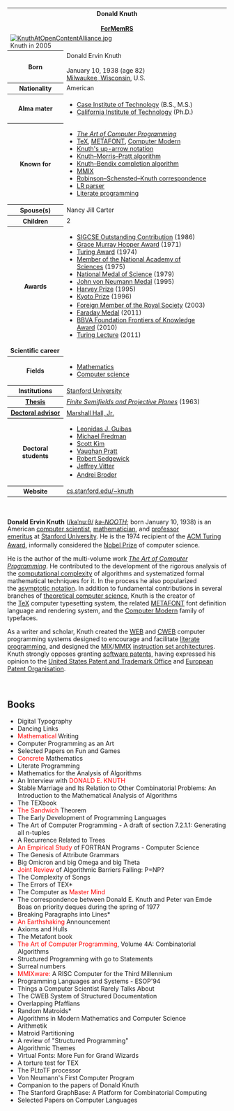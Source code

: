 <table class="infobox biography vcard">
<tbody>
<tr>
<th colspan="2">
<div class="fn">Donald Knuth</div>
<br />
<div class="honorific-suffix"><span class="noexcerpt nowraplinks"><a class="mw-redirect" title="Foreign Member of the Royal Society" href="https://en.wikipedia.org/wiki/Foreign_Member_of_the_Royal_Society">ForMemRS</a></span></div>
</th>
</tr>
<tr>
<td colspan="2"><a class="image" href="192px-KnuthAtOpenContentAlliance.jpg"><img src="192px-KnuthAtOpenContentAlliance.jpg" srcset="192px-KnuthAtOpenContentAlliance.jpg" alt="KnuthAtOpenContentAlliance.jpg" width="192" height="227" data-file-width="427" data-file-height="505" /></a>
<div>Knuth in 2005</div>
</td>
</tr>
<tr>
<th scope="row">Born</th>
<td>
<div class="nickname">Donald Ervin Knuth</div>
<br />January 10, 1938<span class="noprint ForceAgeToShow">&nbsp;(age&nbsp;82)</span><br />
<div class="birthplace"><a title="Milwaukee" href="https://en.wikipedia.org/wiki/Milwaukee">Milwaukee, Wisconsin</a>, U.S.</div>
</td>
</tr>
<tr>
<th scope="row">Nationality</th>
<td class="category">American</td>
</tr>
<tr>
<th scope="row">Alma&nbsp;mater</th>
<td>
<div class="plainlist">
<ul>
<li><a title="Case Western Reserve University" href="https://en.wikipedia.org/wiki/Case_Western_Reserve_University">Case Institute of Technology</a>&nbsp;(B.S., M.S.)</li>
<li><a title="California Institute of Technology" href="https://en.wikipedia.org/wiki/California_Institute_of_Technology">California Institute of Technology</a>&nbsp;(Ph.D.)</li>
</ul>
</div>
</td>
</tr>
<tr>
<th scope="row">Known&nbsp;for</th>
<td>
<div class="plainlist">
<ul>
<li><em><a title="The Art of Computer Programming" href="https://en.wikipedia.org/wiki/The_Art_of_Computer_Programming">The Art of Computer Programming</a></em></li>
<li><a title="TeX" href="https://en.wikipedia.org/wiki/TeX">TeX</a>,&nbsp;<a class="mw-redirect" title="METAFONT" href="https://en.wikipedia.org/wiki/METAFONT">METAFONT</a>,&nbsp;<a title="Computer Modern" href="https://en.wikipedia.org/wiki/Computer_Modern">Computer Modern</a></li>
<li><a title="Knuth's up-arrow notation" href="https://en.wikipedia.org/wiki/Knuth%27s_up-arrow_notation">Knuth's up-arrow notation</a></li>
<li><a title="Knuth&ndash;Morris&ndash;Pratt algorithm" href="https://en.wikipedia.org/wiki/Knuth%E2%80%93Morris%E2%80%93Pratt_algorithm">Knuth&ndash;Morris&ndash;Pratt algorithm</a></li>
<li><a title="Knuth&ndash;Bendix completion algorithm" href="https://en.wikipedia.org/wiki/Knuth%E2%80%93Bendix_completion_algorithm">Knuth&ndash;Bendix completion algorithm</a></li>
<li><a title="MMIX" href="https://en.wikipedia.org/wiki/MMIX">MMIX</a></li>
<li><a title="Robinson&ndash;Schensted&ndash;Knuth correspondence" href="https://en.wikipedia.org/wiki/Robinson%E2%80%93Schensted%E2%80%93Knuth_correspondence">Robinson&ndash;Schensted&ndash;Knuth correspondence</a></li>
<li><a title="LR parser" href="https://en.wikipedia.org/wiki/LR_parser">LR parser</a></li>
<li><a title="Literate programming" href="https://en.wikipedia.org/wiki/Literate_programming">Literate programming</a></li>
</ul>
</div>
</td>
</tr>
<tr>
<th scope="row"><span class="nowrap">Spouse(s)</span></th>
<td>Nancy Jill Carter</td>
</tr>
<tr>
<th scope="row">Children</th>
<td>2</td>
</tr>
<tr>
<th scope="row">Awards</th>
<td>
<div class="plainlist">
<ul>
<li><a class="mw-redirect" title="Outstanding Contribution to Computer Science Education" href="https://en.wikipedia.org/wiki/Outstanding_Contribution_to_Computer_Science_Education">SIGCSE Outstanding Contribution</a>&nbsp;(1986)</li>
<li><a title="Grace Murray Hopper Award" href="https://en.wikipedia.org/wiki/Grace_Murray_Hopper_Award">Grace Murray Hopper Award</a>&nbsp;(1971)</li>
<li><a title="Turing Award" href="https://en.wikipedia.org/wiki/Turing_Award">Turing Award</a>&nbsp;(1974)</li>
<li><a title="Member of the National Academy of Sciences" href="https://en.wikipedia.org/wiki/Member_of_the_National_Academy_of_Sciences">Member of the National Academy of Sciences</a>&nbsp;(1975)</li>
<li><a title="National Medal of Science" href="https://en.wikipedia.org/wiki/National_Medal_of_Science">National Medal of Science</a>&nbsp;(1979)</li>
<li><a class="mw-redirect" title="John von Neumann Medal" href="https://en.wikipedia.org/wiki/John_von_Neumann_Medal">John von Neumann Medal</a>&nbsp;(1995)</li>
<li><a title="Harvey Prize" href="https://en.wikipedia.org/wiki/Harvey_Prize">Harvey Prize</a>&nbsp;(1995)</li>
<li><a title="Kyoto Prize" href="https://en.wikipedia.org/wiki/Kyoto_Prize">Kyoto Prize</a>&nbsp;(1996)</li>
<li><a class="mw-redirect" title="Foreign Member of the Royal Society" href="https://en.wikipedia.org/wiki/Foreign_Member_of_the_Royal_Society">Foreign Member of the Royal Society</a>&nbsp;(2003)<sup id="cite_ref-formemrs_1-0" class="reference"></sup></li>
<li><a class="mw-redirect" title="Faraday Medal" href="https://en.wikipedia.org/wiki/Faraday_Medal">Faraday Medal</a>&nbsp;(2011)</li>
<li><a class="mw-redirect" title="BBVA Foundation Frontiers of Knowledge Award" href="https://en.wikipedia.org/wiki/BBVA_Foundation_Frontiers_of_Knowledge_Award">BBVA Foundation Frontiers of Knowledge Award</a>&nbsp;(2010)</li>
<li><a class="mw-redirect" title="Turing Lecture" href="https://en.wikipedia.org/wiki/Turing_Lecture">Turing Lecture</a>&nbsp;(2011)</li>
</ul>
</div>
</td>
</tr>
<tr>
<td colspan="2"><strong>Scientific career</strong></td>
</tr>
<tr>
<th scope="row">Fields</th>
<td class="category">
<div class="plainlist">
<ul>
<li><a title="Mathematics" href="https://en.wikipedia.org/wiki/Mathematics">Mathematics</a></li>
<li><a title="Computer science" href="https://en.wikipedia.org/wiki/Computer_science">Computer science</a></li>
</ul>
</div>
</td>
</tr>
<tr>
<th scope="row">Institutions</th>
<td><a title="Stanford University" href="https://en.wikipedia.org/wiki/Stanford_University">Stanford University</a></td>
</tr>
<tr>
<th scope="row"><a title="Thesis" href="https://en.wikipedia.org/wiki/Thesis">Thesis</a></th>
<td><a class="external text" href="Knuth_de_1963.pdf" rel="nofollow"><em>Finite Semifields and Projective Planes</em></a>&nbsp;(1963)</td>
</tr>
<tr>
<th scope="row"><a title="Doctoral advisor" href="https://en.wikipedia.org/wiki/Doctoral_advisor">Doctoral advisor</a></th>
<td><a title="Marshall Hall (mathematician)" href="https://en.wikipedia.org/wiki/Marshall_Hall_(mathematician)">Marshall Hall, Jr.</a><sup id="cite_ref-mathgene_2-0" class="reference"></sup></td>
</tr>
<tr>
<th scope="row">Doctoral students</th>
<td>
<div class="plainlist">
<ul>
<li><a title="Leonidas J. Guibas" href="https://en.wikipedia.org/wiki/Leonidas_J._Guibas">Leonidas J. Guibas</a></li>
<li><a title="Michael Fredman" href="https://en.wikipedia.org/wiki/Michael_Fredman">Michael Fredman</a></li>
<li><a title="Scott Kim" href="https://en.wikipedia.org/wiki/Scott_Kim">Scott Kim</a></li>
<li><a title="Vaughan Pratt" href="https://en.wikipedia.org/wiki/Vaughan_Pratt">Vaughan Pratt</a></li>
<li><a title="Robert Sedgewick (computer scientist)" href="https://en.wikipedia.org/wiki/Robert_Sedgewick_(computer_scientist)">Robert Sedgewick</a></li>
<li><a title="Jeffrey Vitter" href="https://en.wikipedia.org/wiki/Jeffrey_Vitter">Jeffrey Vitter</a></li>
<li><a title="Andrei Broder" href="https://en.wikipedia.org/wiki/Andrei_Broder">Andrei Broder</a><sup id="cite_ref-mathgene_2-1" class="reference"></sup></li>
</ul>
</div>
</td>
</tr>
<tr>
<th scope="row">Website</th>
<td><span class="url"><a class="external text" href="https://cs.stanford.edu/~knuth" rel="nofollow">cs<wbr />.stanford<wbr />.edu<wbr />/~knuth</a></span></td>
</tr>
</tbody>
</table>
</br>
<p><strong>Donald Ervin Knuth</strong>&nbsp;(<span class="rt-commentedText nowrap"><span class="IPA nopopups noexcerpt"><a title="Help:IPA/English" href="https://en.wikipedia.org/wiki/Help:IPA/English">/<span title="'k' in 'kind'">k</span><span title="/ə/: 'a' in 'about'">ə</span><span title="/ˈ/: primary stress follows">ˈ</span><span title="'n' in 'nigh'">n</span><span title="/uː/: 'oo' in 'goose'">uː</span><span title="/&theta;/: 'th' in 'thigh'">&theta;</span>/</a></span></span><sup id="cite_ref-faq_3-0" class="reference"></sup>&nbsp;<a title="Help:Pronunciation respelling key" href="https://en.wikipedia.org/wiki/Help:Pronunciation_respelling_key"><em title="English pronunciation respelling">kə-NOOTH</em></a>; born January 10, 1938) is an American&nbsp;<a title="Computer science" href="https://en.wikipedia.org/wiki/Computer_science">computer scientist</a>,&nbsp;<a title="Mathematician" href="https://en.wikipedia.org/wiki/Mathematician">mathematician</a>, and&nbsp;<a class="mw-redirect" title="" href="https://en.wikipedia.org/wiki/Professor_emeritus">professor emeritus</a>&nbsp;at&nbsp;<a title="Stanford University" href="https://en.wikipedia.org/wiki/Stanford_University">Stanford University</a>. He is the 1974 recipient of the&nbsp;<a class="mw-redirect" title="Acm Turing award" href="https://en.wikipedia.org/wiki/Acm_Turing_award">ACM Turing Award</a>, informally considered the&nbsp;<a title="Nobel Prize" href="https://en.wikipedia.org/wiki/Nobel_Prize">Nobel Prize</a>&nbsp;of computer science.<sup id="cite_ref-turing_4-0" class="reference"></sup><sup id="cite_ref-turing2014_5-0" class="reference"></sup></p>
<p>He is the author of the multi-volume work&nbsp;<em><a title="The Art of Computer Programming" href="https://en.wikipedia.org/wiki/The_Art_of_Computer_Programming">The Art of Computer Programming</a></em>. He contributed to the development of the rigorous analysis of the&nbsp;<a title="Computational complexity" href="https://en.wikipedia.org/wiki/Computational_complexity">computational complexity</a>&nbsp;of algorithms and systematized formal mathematical techniques for it. In the process he also popularized the&nbsp;<a title="Big O notation" href="https://en.wikipedia.org/wiki/Big_O_notation">asymptotic notation</a>. In addition to fundamental contributions in several branches of&nbsp;<a title="Theoretical computer science" href="https://en.wikipedia.org/wiki/Theoretical_computer_science">theoretical computer science</a>, Knuth is the creator of the&nbsp;<a title="TeX" href="https://en.wikipedia.org/wiki/TeX">TeX</a>&nbsp;computer typesetting system, the related&nbsp;<a class="mw-redirect" title="METAFONT" href="https://en.wikipedia.org/wiki/METAFONT">METAFONT</a>&nbsp;font definition language and rendering system, and the&nbsp;<a title="Computer Modern" href="https://en.wikipedia.org/wiki/Computer_Modern">Computer Modern</a>&nbsp;family of typefaces.</p>
<p>As a writer and scholar, Knuth created the&nbsp;<a class="mw-redirect" title="WEB" href="https://en.wikipedia.org/wiki/WEB">WEB</a>&nbsp;and&nbsp;<a title="CWEB" href="https://en.wikipedia.org/wiki/CWEB">CWEB</a>&nbsp;computer programming systems designed to encourage and facilitate&nbsp;<a title="Literate programming" href="https://en.wikipedia.org/wiki/Literate_programming">literate programming</a>, and designed the&nbsp;<a title="MIX" href="https://en.wikipedia.org/wiki/MIX">MIX</a>/<a title="MMIX" href="https://en.wikipedia.org/wiki/MMIX">MMIX</a>&nbsp;<a class="mw-redirect" title="Instruction set" href="https://en.wikipedia.org/wiki/Instruction_set">instruction set architectures</a>. Knuth strongly opposes granting&nbsp;<a title="Software patent" href="https://en.wikipedia.org/wiki/Software_patent">software patents</a>, having expressed his opinion to the&nbsp;<a title="United States Patent and Trademark Office" href="https://en.wikipedia.org/wiki/United_States_Patent_and_Trademark_Office">United States Patent and Trademark Office</a>&nbsp;and&nbsp;<a title="European Patent Organisation" href="https://en.wikipedia.org/wiki/European_Patent_Organisation">European Patent Organisation</a>.</p>


</br>


<h2> Books </h2>

<ul>
                                <li><a target="_blank" href="https://github.com/manjunath5496/Donald-Knuth-Books/blob/master/DEK(1).pdf" style="text-decoration:none;">Digital Typography </a></li>
                                <li><a target="_blank" href="https://github.com/manjunath5496/Donald-Knuth-Books/blob/master/DEK(2).pdf" style="text-decoration:none;">Dancing Links</a></li>
                                <li><a target="_blank" href="https://github.com/manjunath5496/Donald-Knuth-Books/blob/master/DEK(3).pdf" style="text-decoration:none;"><span style ="color:red">Mathematical</span> Writing</a></li>
                               
<li><a target="_blank" href="https://github.com/manjunath5496/Donald-Knuth-Books/blob/master/DEK(4).pdf" style="text-decoration:none;">Computer Programming as an Art</a></li>
                                <li><a target="_blank" href="https://github.com/manjunath5496/Donald-Knuth-Books/blob/master/DEK(5).pdf" style="text-decoration:none;">Selected Papers on Fun and Games </a></li>
                                
 <li><a target="_blank" href="https://github.com/manjunath5496/Donald-Knuth-Books/blob/master/DEK(6).pdf" style="text-decoration:none;"><span style ="color:red">Concrete</span> Mathematics</a></li>
                          
<li><a target="_blank" href="https://github.com/manjunath5496/Donald-Knuth-Books/blob/master/DEK(7).pdf" style="text-decoration:none;">Literate Programming</a></li>
                                <li><a target="_blank" href="https://github.com/manjunath5496/Donald-Knuth-Books/blob/master/DEK(8).pdf" style="text-decoration:none;">Mathematics for the Analysis of Algorithms</a></li>
                                <li><a target="_blank" href="https://github.com/manjunath5496/Donald-Knuth-Books/blob/master/DEK(9).pdf" style="text-decoration:none;">An Interview with
  <span style ="color:red">DONALD E. KNUTH</span></a></li>
                               
<li><a target="_blank" href="https://github.com/manjunath5496/Donald-Knuth-Books/blob/master/DEK(10).pdf" style="text-decoration:none;">Stable Marriage and Its Relation to Other Combinatorial Problems: An Introduction to the Mathematical Analysis of Algorithms</a></li>
                                <li><a target="_blank" href="https://github.com/manjunath5496/Donald-Knuth-Books/blob/master/DEK(11).pdf" style="text-decoration:none;">The TEXbook</a></li>
                                <li><a target="_blank" href="https://github.com/manjunath5496/Donald-Knuth-Books/blob/master/DEK(12).pdf" style="text-decoration:none;"><span style ="color:red">The Sandwich</span> Theorem</a></li>
 <li><a target="_blank" href="https://github.com/manjunath5496/Donald-Knuth-Books/blob/master/DEK(13).pdf" style="text-decoration:none;">The Early Development of Programming Languages</a></li>  
 
<li><a target="_blank" href="https://github.com/manjunath5496/Donald-Knuth-Books/blob/master/DEK(14).pdf" style="text-decoration:none;">The Art of Computer Programming - A draft of section 7.2.1.1: Generating all n-tuples </a></li>
                                <li><a target="_blank" href="https://github.com/manjunath5496/Donald-Knuth-Books/blob/master/DEK(15).pdf" style="text-decoration:none;">A Recurrence Related to Trees</a></li>
                                <li><a target="_blank" href="https://github.com/manjunath5496/Donald-Knuth-Books/blob/master/DEK(16).pdf" style="text-decoration:none;"><span style ="color:red">An Empirical Study</span> of FORTRAN Programs - Computer Science</a></li>
                               
<li><a target="_blank" href="https://github.com/manjunath5496/Donald-Knuth-Books/blob/master/DEK(17).pdf" style="text-decoration:none;">The Genesis of Attribute Grammars</a></li>
                                <li><a target="_blank" href="https://github.com/manjunath5496/Donald-Knuth-Books/blob/master/DEK(18).pdf" style="text-decoration:none;">Big Omicron and big Omega and big Theta </a></li>
                                
 <li><a target="_blank" href="https://github.com/manjunath5496/Donald-Knuth-Books/blob/master/DEK(19).pdf" style="text-decoration:none;"><span style ="color:red">Joint Review</span> of Algorithmic Barriers Falling: P=NP?</a></li>
                          
<li><a target="_blank" href="https://github.com/manjunath5496/Donald-Knuth-Books/blob/master/DEK(20).pdf" style="text-decoration:none;">The Complexity of Songs</a></li>
                                <li><a target="_blank" href="https://github.com/manjunath5496/Donald-Knuth-Books/blob/master/DEK(21).pdf" style="text-decoration:none;">The Errors of TEX*</a></li>
                                <li><a target="_blank" href="https://github.com/manjunath5496/Donald-Knuth-Books/blob/master/DEK(22).pdf" style="text-decoration:none;">The Computer as <span style ="color:red">Master Mind </span></a></li>
                               
<li><a target="_blank" href="https://github.com/manjunath5496/Donald-Knuth-Books/blob/master/DEK(23).pdf" style="text-decoration:none;">The correspondence between Donald E. Knuth and Peter van Emde Boas on priority deques during the spring of 1977</a></li>
                                <li><a target="_blank" href="https://github.com/manjunath5496/Donald-Knuth-Books/blob/master/DEK(24).pdf" style="text-decoration:none;">Breaking Paragraphs into Lines*</a></li>
                                <li><a target="_blank" href="https://github.com/manjunath5496/Donald-Knuth-Books/blob/master/DEK(25).pdf" style="text-decoration:none;"><span style ="color:red">An Earthshaking</span> Announcement</a></li>
 <li><a target="_blank" href="https://github.com/manjunath5496/Donald-Knuth-Books/blob/master/DEK(26).pdf" style="text-decoration:none;">Axioms and Hulls</a></li>   
                 <li><a target="_blank" href="https://github.com/manjunath5496/Donald-Knuth-Books/blob/master/DEK(27).pdf" style="text-decoration:none;">The Metafont book</a></li>
                                <li><a target="_blank" href="https://github.com/manjunath5496/Donald-Knuth-Books/blob/master/DEK(28).pdf" style="text-decoration:none;"><span style ="color:red">The Art of Computer Programming</span>, Volume 4A: Combinatorial Algorithms</a></li>
 <li><a target="_blank" href="https://github.com/manjunath5496/Donald-Knuth-Books/blob/master/DEK(29).pdf" style="text-decoration:none;">Structured Programming with go to Statements</a></li>   
 <li><a target="_blank" href="https://github.com/manjunath5496/Donald-Knuth-Books/blob/master/DEK(30).pdf" style="text-decoration:none;">Surreal numbers</a></li>    
 
 <li><a target="_blank" href="https://github.com/manjunath5496/Donald-Knuth-Books/blob/master/DEK(31).pdf" style="text-decoration:none;"><span style ="color:red">MMIXware: </span> A RISC Computer for the Third Millennium</a></li>
 <li><a target="_blank" href="https://github.com/manjunath5496/Donald-Knuth-Books/blob/master/DEK(32).pdf" style="text-decoration:none;">Programming Languages and Systems - ESOP'94</a></li>   
 <li><a target="_blank" href="https://github.com/manjunath5496/Donald-Knuth-Books/blob/master/DEK(33).pdf" style="text-decoration:none;">Things a Computer Scientist Rarely Talks About</a></li>  
  <li><a target="_blank" href="https://github.com/manjunath5496/Donald-Knuth-Books/blob/master/DEK(34).pdf" style="text-decoration:none;">The CWEB System of Structured Documentation</a></li>  
 
 
<li><a target="_blank" href="https://github.com/manjunath5496/Donald-Knuth-Books/blob/master/DEK(35).pdf" style="text-decoration:none;">Overlapping Pfaffians </a></li>
                                <li><a target="_blank" href="https://github.com/manjunath5496/Donald-Knuth-Books/blob/master/DEK(36).pdf" style="text-decoration:none;">Random Matroids* </a></li>
                                
 <li><a target="_blank" href="https://github.com/manjunath5496/Donald-Knuth-Books/blob/master/DEK(37).pdf" style="text-decoration:none;">Algorithms in Modern Mathematics and Computer Science</a></li>
                          
<li><a target="_blank" href="https://github.com/manjunath5496/Donald-Knuth-Books/blob/master/DEK(38).pdf" style="text-decoration:none;">Arithmetik</a></li>
                                <li><a target="_blank" href="https://github.com/manjunath5496/Donald-Knuth-Books/blob/master/DEK(39).pdf" style="text-decoration:none;">Matroid Partitioning</a></li>
                                <li><a target="_blank" href="https://github.com/manjunath5496/Donald-Knuth-Books/blob/master/DEK(40).pdf" style="text-decoration:none;">A review of "Structured Programming"</a></li>
                               
<li><a target="_blank" href="https://github.com/manjunath5496/Donald-Knuth-Books/blob/master/DEK(41).pdf" style="text-decoration:none;">Algorithmic Themes</a></li>
                                <li><a target="_blank" href="https://github.com/manjunath5496/Donald-Knuth-Books/blob/master/DEK(42).pdf" style="text-decoration:none;">Virtual Fonts: More Fun for Grand Wizards</a></li>
                                <li><a target="_blank" href="https://github.com/manjunath5496/Donald-Knuth-Books/blob/master/DEK(43).pdf" style="text-decoration:none;">A torture test for TEX</a></li>
 <li><a target="_blank" href="https://github.com/manjunath5496/Donald-Knuth-Books/blob/master/DEK(44).pdf" style="text-decoration:none;">The PLtoTF processor</a></li>   
                 <li><a target="_blank" href="https://github.com/manjunath5496/Donald-Knuth-Books/blob/master/DEK(45).pdf" style="text-decoration:none;">Von Neumann's First Computer Program</a></li>
                                 
<li><a target="_blank" href="https://github.com/manjunath5496/Donald-Knuth-Books/blob/master/DEK(46).djvu" style="text-decoration:none;">Companion to the papers of Donald Knuth</a></li> 
 
<li><a target="_blank" href="https://github.com/manjunath5496/Donald-Knuth-Books/blob/master/DEK(47).djvu" style="text-decoration:none;">The Stanford GraphBase: A Platform for Combinatorial Computing</a></li>  
 
<li><a target="_blank" href="https://github.com/manjunath5496/Donald-Knuth-Books/blob/master/DEK(48).pdf" style="text-decoration:none;">Selected Papers on Computer Languages</a></li>   
 
 
 
 
 
 
 
 
                                
                                
</ul>
